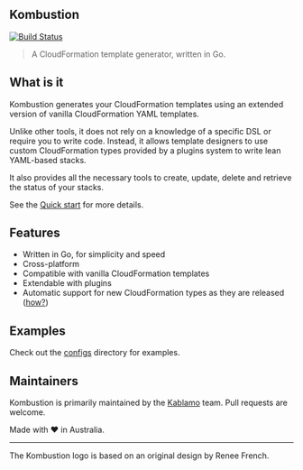 ## Kombustion

[![Build Status](https://travis-ci.org/KablamoOSS/kombustion.svg?branch=master)](https://travis-ci.org/KablamoOSS/kombustion)
> A CloudFormation template generator, written in Go.

## What is it

Kombustion generates your CloudFormation templates using an extended version of vanilla CloudFormation YAML templates.

Unlike other tools, it does not rely on a knowledge of a specific DSL or require you to write code. Instead, it allows template designers to use custom CloudFormation types provided by a plugins system to write lean YAML-based stacks.

It also provides all the necessary tools to create, update, delete and retrieve the status of your stacks.

See the [Quick start](docs/quickstart.md) for more details.

## Features

* Written in Go, for simplicity and speed
* Cross-platform
* Compatible with vanilla CloudFormation templates
* Extendable with plugins
* Automatic support for new CloudFormation types as they are released ([how?](docs/generation.md))

## Examples

Check out the [configs](https://github.com/KablamoOSS/kombustion/configs/) directory for examples.

## Maintainers

Kombustion is primarily maintained by the [Kablamo](https://www.kablamo.com.au/) team. Pull requests are welcome.

Made with :heart: in Australia.

---

The Kombustion logo is based on an original design by Renee French.
